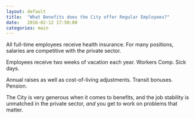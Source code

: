 ```yaml
---
layout: default
title:  "What Benefits does the City offer Regular Employees?"
date:   2016-02-12 17:50:00
categories: main
---
```

All full-time employees receive health insurance. For many positions, salaries are competitive with the private sector. 

Employees receive two weeks of vacation each year. Workers Comp. Sick days. 

Annual raises as well as cost-of-living adjustments. Transit bonuses. Pension.

The City is very generous when it comes to benefits, and the job stability is unmatched in the private sector, *and* you get to work on problems that matter. 
